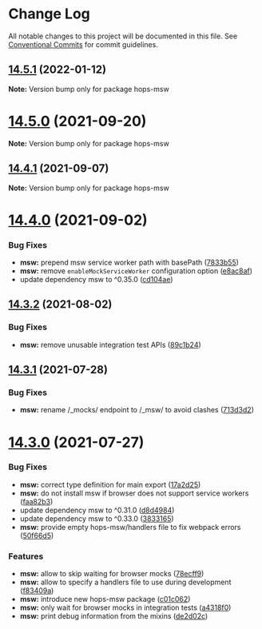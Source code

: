 # Change Log

All notable changes to this project will be documented in this file.
See [Conventional Commits](https://conventionalcommits.org) for commit guidelines.

## [14.5.1](https://github.com/xing/hops/compare/v14.5.0...v14.5.1) (2022-01-12)

**Note:** Version bump only for package hops-msw





# [14.5.0](https://github.com/xing/hops/compare/v14.4.1...v14.5.0) (2021-09-20)

**Note:** Version bump only for package hops-msw





## [14.4.1](https://github.com/xing/hops/compare/v14.4.0...v14.4.1) (2021-09-07)

**Note:** Version bump only for package hops-msw





# [14.4.0](https://github.com/xing/hops/compare/v14.3.2...v14.4.0) (2021-09-02)


### Bug Fixes

* **msw:** prepend msw service worker path with basePath ([7833b55](https://github.com/xing/hops/commit/7833b55a3decd468de1eff910d3c6e04dd640ba5))
* **msw:** remove `enableMockServiceWorker` configuration option ([e8ac8af](https://github.com/xing/hops/commit/e8ac8af3a23bec265a02e0c47ffa777ef9fb268f))
* update dependency msw to ^0.35.0 ([cd104ae](https://github.com/xing/hops/commit/cd104ae8cecbbdd53da6fa504a37d006a874bca4))





## [14.3.2](https://github.com/xing/hops/compare/v14.3.1...v14.3.2) (2021-08-02)


### Bug Fixes

* **msw:** remove unusable integration test APIs ([89c1b24](https://github.com/xing/hops/commit/89c1b24f0238df36c638e91bc6091ecc0323e3d9))





## [14.3.1](https://github.com/xing/hops/compare/v14.3.0...v14.3.1) (2021-07-28)


### Bug Fixes

* **msw:** rename /_mocks/ endpoint to /_msw/ to avoid clashes ([713d3d2](https://github.com/xing/hops/commit/713d3d24408ee031b1ab1290d0b42ee2b5d313e6))





# [14.3.0](https://github.com/xing/hops/compare/v14.2.1...v14.3.0) (2021-07-27)


### Bug Fixes

* **msw:** correct type definition for main export ([17a2d25](https://github.com/xing/hops/commit/17a2d25875534e2974b769d901b76c34c23b49a7))
* **msw:** do not install msw if browser does not support service workers ([faa82b3](https://github.com/xing/hops/commit/faa82b321fc46efbaa3c0f852b818869780a4833))
* update dependency msw to ^0.31.0 ([d8d4984](https://github.com/xing/hops/commit/d8d4984202a2e6f566f59ee1d66b85a3deac77d5))
* update dependency msw to ^0.33.0 ([3833165](https://github.com/xing/hops/commit/3833165f73246e8870b7920fd44242e841fe2230))
* **msw:** provide empty hops-msw/handlers file to fix webpack errors ([50f66d5](https://github.com/xing/hops/commit/50f66d5e449f87cbd8f2dc3d6039354f33e95736))


### Features

* **msw:** allow to skip waiting for browser mocks ([78ecff9](https://github.com/xing/hops/commit/78ecff9846edc5b61cc2955ee6e4b1eaeda39894))
* **msw:** allow to specify a handlers file to use during development ([f83409a](https://github.com/xing/hops/commit/f83409aca4303c5024eddfa52f4b8359087bbd87))
* **msw:** introduce new hops-msw package ([c01c062](https://github.com/xing/hops/commit/c01c06268f67b349bc9f249b09b438f3007f8e7e))
* **msw:** only wait for browser mocks in integration tests ([a4318f0](https://github.com/xing/hops/commit/a4318f0b2752bda91a93c0f041e50fc24068143e))
* **msw:** print debug information from the mixins ([de2d02c](https://github.com/xing/hops/commit/de2d02c72d41a75cc1ed925f5a421abdf2b2f13f))
